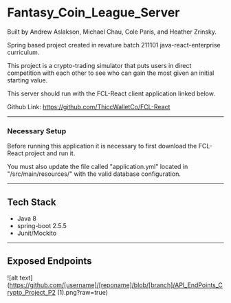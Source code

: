 # Fantasy_Coin_League_Server
Built by Andrew Aslakson, Michael Chau, Cole Paris, and Heather Zrinsky.

Spring based project created in revature batch 211101 java-react-enterprise curriculum.

This project is a crypto-trading simulator that puts users in direct competition with each other to see who can gain the most given an initial starting value.

This server should run with the FCL-React client application linked below.

Github Link: https://github.com/ThiccWalletCo/FCL-React

--------------------------------------------

### Necessary Setup

Before running this application it is necessary to first download the FCL-React project and run it.

You must also update the file called "application.yml" located in "/src/main/resources/" with the valid database configuration.

--------------------------------------------

## Tech Stack

- Java 8
- spring-boot 2.5.5
- Junit/Mockito

--------------------------------------------

## Exposed Endpoints

![alt text](https://github.com/[username]/[reponame]/blob/[branch]/API_EndPoints_Crypto_Project_P2 (1).png?raw=true)
